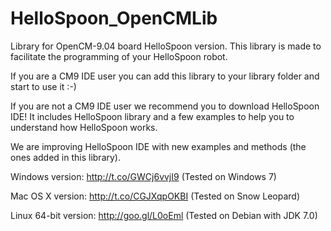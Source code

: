 HelloSpoon_OpenCMLib
====================

Library for OpenCM-9.04 board HelloSpoon version.
This library is made to facilitate the programming of your HelloSpoon robot.

If you are a CM9 IDE user you can add this library to your library folder and start to use it :-)

If you are not a CM9 IDE user we recommend you to download HelloSpoon IDE!
It includes HelloSpoon library and a few examples to help you to understand how HelloSpoon works.

We are improving HelloSpoon IDE with new examples and methods (the ones added in this library).

Windows version: http://t.co/GWCj6vvjI9 (Tested on Windows 7)

Mac OS X version: http://t.co/CGJXqpOKBI (Tested on Snow Leopard)

Linux 64-bit version: http://goo.gl/L0oEml (Tested on Debian with JDK 7.0)
